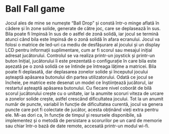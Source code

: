 # Ball Fall game
Jocul ales de mine se numește “Ball Drop” și constă într-o minge aflată în cădere și în zone solide, generate de către joc, care se deplasează în sus. Bila poate fi împinsă în sus de o astfel de zonă solidă, iar jocul se termină atunci când bila este împinsă de o zonă solidă în afara ecranului.
Jocul va folosi o matrice de led-uri ca mediu de desfășurare al jocului și un display LCD pentru informații suplimentare, cum ar fi scorul sau mesajul inițial adresat jucătorului. Controlul se va realiza printr-un joystick și printr-un buton
Inițial, jucătorului îi este prezentată o configurație în care bila este așezată pe o zonă solidă ce se întinde pe întreaga lățime a matricei. Bila poate fi deplasată, dar deplasarea zonelor solide și începutul jocului așteaptă apăsarea butonului din partea utilizatorului.
Odată ce jocul se încheie, pe matrice este desenat un model ce înștiințează jucătorul, iar restartul așteaptă apăsarea butonului.
Cu fiecare nivel coborât de bilă scorul jucătorului crește cu o unitate, iar la anumite scoruri viteza de urcare a zonelor solide crește, astfel crescând dificultatea jocului. Tot la un anumit număr de puncte, variabil în funcție de dificultatea curentă, jocul va genera puncte care pot fi colectate de jucător, acesta obținând vieți extra pentru ele. 
Mi-as dori ca, în funcție de timpul și resursele disponibile, să implementez și o metodă de persistare a scorurilor pe un card de memorie sau chiar într-o bază de date remote, accesată printr-un modul wi-fi.

